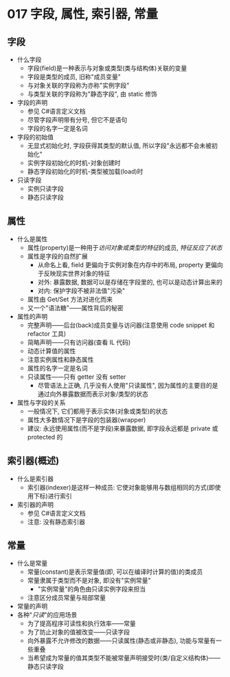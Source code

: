 # 017 字段, 属性, 索引器, 常量

## 字段

- 什么字段
  - 字段(field)是一种表示与对象或类型(类与结构体)关联的变量
  - 字段是类型的成员, 旧称"成员变量"
  - 与对象关联的字段称为亦称"实例字段"
  - 与类型关联的字段称为"静态字段", 由 static 修饰
- 字段的声明
  - 参见 C#语言定义文档
  - 尽管字段声明带有分号, 但它不是语句
  - 字段的名字一定是名词
- 字段的初始值
  - 无显式初始化时, 字段获得其类型的默认值, 所以字段"永远都不会未被初始化"
  - 实例字段初始化的时机-对象创建时
  - 静态字段初始化的时机-类型被加载(load)时
- 只读字段
  - 实例只读字段
  - 静态只读字段

## 属性

- 什么是属性
  - 属性(property)是一种用于*访问对象或类型的特征*的成员, _特征反应了状态_
  - 属性是字段的自然扩展
    - 从命名上看, field 更偏向于实例对象在内存中的布局, property 更偏向于反映现实世界对象的特征
    - 对外: 暴露数据, 数据可以是存储在字段里的, 也可以是动态计算出来的
    - 对内: 保护字段不被非法值"污染"
  - 属性由 Get/Set 方法对进化而来
  - 又一个"语法糖"——属性背后的秘密
- 属性的声明
  - 完整声明——后台(back)成员变量与访问器(注意使用 code snippet 和 refactor 工具)
  - 简略声明——只有访问器(查看 IL 代码)
  - 动态计算值的属性
  - 注意实例属性和静态属性
  - 属性的名字一定是名词
  - 只读属性——只有 getter 没有 setter
    - 尽管语法上正确, 几乎没有人使用"只读属性", 因为属性的主要目的是通过向外暴露数据而表示对象/类型的状态
- 属性与字段的关系
  - 一般情况下, 它们都用于表示实体(对象或类型)的状态
  - 属性大多数情况下是字段的包装器(wrapper)
  - 建议: 永远使用属性(而不是字段)来暴露数据, 即字段永远都是 private 或 protected 的

## 索引器(概述)

- 什么是索引器
  - 索引器(indexer)是这样一种成员: 它使对象能够用与数组相同的方式(即使用下标)进行索引
- 索引器的声明
  - 参见 C#语言定义文档
  - 注意: 没有静态索引器

## 常量

- 什么是常量
  - 常量(constant)是表示常量值(即, 可以在编译时计算的值)的类成员
  - 常量隶属于类型而不是对象, 即没有"实例常量"
    - "实例常量"的角色由只读实例字段来担当
  - 注意区分成员常量与局部常量
- 常量的声明
- 各种"_只读_"的应用场景
  - 为了提高程序可读性和执行效率——常量
  - 为了防止对象的值被改变——只读字段
  - 向外暴露不允许修改的数据——只读属性(静态或非静态), 功能与常量有一些重叠
  - 当希望成为常量的值其类型不能被常量声明接受时(类/自定义结构体)——静态只读字段
